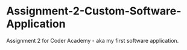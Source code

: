 # Assignment-2-Custom-Software-Application
Assignment 2 for Coder Academy - aka my first software application.
